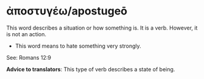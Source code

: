 # ἀποστυγέω/apostugeō
This word describes a situation or how something is. It is a verb. However, it is not an action. 
* This word means to hate something very strongly.

See: Romans 12:9

**Advice to translators**: This type of verb describes a state of being. 
